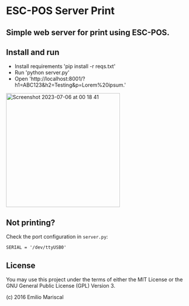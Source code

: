 # ESC-POS Server Print

## Simple web server for print using ESC-POS.

## Install and run

* Install requirements 'pip install -r reqs.txt'
* Run 'python server.py'
* Open 'http://localhost:8001/?h1=ABC123&h2=Testing&p=Lorem%20ipsum.'

<img width="311" alt="Screenshot 2023-07-06 at 00 18 41" src="https://github.com/emi420/esc-pos-server-print/assets/1226194/d0d482ec-21bc-463d-8516-8380edd876a6">

## Not printing?

Check the port configuration in `server.py`:

`SERIAL = '/dev/ttyUSB0'`

## License

You may use this project under the terms of either the MIT License or the GNU General Public License (GPL) Version 3.

(c) 2016 Emilio Mariscal
